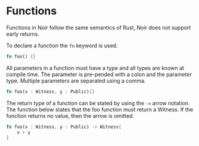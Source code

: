 # Functions

Functions in Noir follow the same semantics of Rust, Noir does not support early returns.


To declare a function the `fn` keyword is used.

```rust 
fn foo() {}
```

All parameters in a function must have a type and all types are known at compile time. The parameter is pre-pended with a colon and the parameter type. Multiple parameters are separated using a comma. 

```rust 
fn foo(x : Witness, y : Public){}
```

The return type of a function can be stated by using the `->` arrow notation. The function below states that the foo function must return a Witness. If the function returns no value, then the arrow is omitted.

```rust 
fn foo(x : Witness, y : Public) -> Witness{
    x + y
}
```
